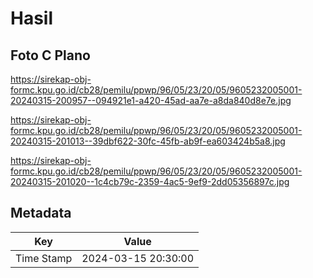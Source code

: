 # Hasil

## Foto C Plano

https://sirekap-obj-formc.kpu.go.id/cb28/pemilu/ppwp/96/05/23/20/05/9605232005001-20240315-200957--094921e1-a420-45ad-aa7e-a8da840d8e7e.jpg

https://sirekap-obj-formc.kpu.go.id/cb28/pemilu/ppwp/96/05/23/20/05/9605232005001-20240315-201013--39dbf622-30fc-45fb-ab9f-ea603424b5a8.jpg

https://sirekap-obj-formc.kpu.go.id/cb28/pemilu/ppwp/96/05/23/20/05/9605232005001-20240315-201020--1c4cb79c-2359-4ac5-9ef9-2dd05356897c.jpg


## Metadata

| Key        | Value               |
| ---------- | ------------------- |
| Time Stamp | 2024-03-15 20:30:00 |



